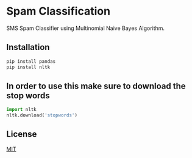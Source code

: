 # Spam Classification 

SMS Spam Classifier using Multinomial Naive Bayes Algorithm.

## Installation

```bash
pip install pandas
pip install nltk
```

## In order to use this make sure to download the stop words
```python
import nltk
nltk.download('stopwords')
```

## License
[MIT](https://choosealicense.com/licenses/mit/)